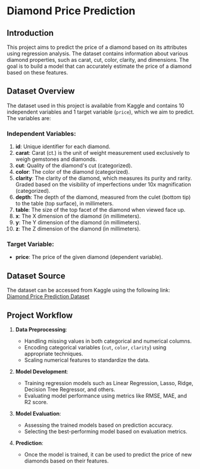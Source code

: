 # Diamond Price Prediction

## Introduction

This project aims to predict the price of a diamond based on its attributes using regression analysis. The dataset contains information about various diamond properties, such as carat, cut, color, clarity, and dimensions. The goal is to build a model that can accurately estimate the price of a diamond based on these features.

## Dataset Overview

The dataset used in this project is available from Kaggle and contains 10 independent variables and 1 target variable (`price`), which we aim to predict. The variables are:

### Independent Variables:
1. **id**: Unique identifier for each diamond.
2. **carat**: Carat (ct.) is the unit of weight measurement used exclusively to weigh gemstones and diamonds.
3. **cut**: Quality of the diamond's cut (categorized).
4. **color**: The color of the diamond (categorized).
5. **clarity**: The clarity of the diamond, which measures its purity and rarity. Graded based on the visibility of imperfections under 10x magnification (categorized).
6. **depth**: The depth of the diamond, measured from the culet (bottom tip) to the table (top surface), in millimeters.
7. **table**: The size of the top facet of the diamond when viewed face up.
8. **x**: The X dimension of the diamond (in millimeters).
9. **y**: The Y dimension of the diamond (in millimeters).
10. **z**: The Z dimension of the diamond (in millimeters).

### Target Variable:
- **price**: The price of the given diamond (dependent variable).

## Dataset Source

The dataset can be accessed from Kaggle using the following link:  
[Diamond Price Prediction Dataset](https://www.kaggle.com/competitions/playground-series-s3e8/data?select=train.csv)

## Project Workflow

1. **Data Preprocessing**: 
   - Handling missing values in both categorical and numerical columns.
   - Encoding categorical variables (`cut`, `color`, `clarity`) using appropriate techniques.
   - Scaling numerical features to standardize the data.

2. **Model Development**:
   - Training regression models such as Linear Regression, Lasso, Ridge, Decision Tree Regressor, and others.
   - Evaluating model performance using metrics like RMSE, MAE, and R2 score.

3. **Model Evaluation**:
   - Assessing the trained models based on prediction accuracy.
   - Selecting the best-performing model based on evaluation metrics.

4. **Prediction**: 
   - Once the model is trained, it can be used to predict the price of new diamonds based on their features.


